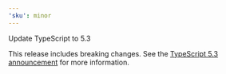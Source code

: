 ```yaml
---
'sku': minor
---
```


Update TypeScript to 5.3

This release includes breaking changes. See the [TypeScript 5.3 announcement] for more information.

[TypeScript 5.3 announcement]: https://devblogs.microsoft.com/typescript/announcing-typescript-5-3/
